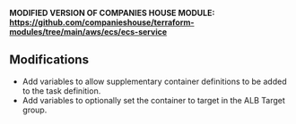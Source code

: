 **MODIFIED VERSION OF COMPANIES HOUSE MODULE:**
**<https://github.com/companieshouse/terraform-modules/tree/main/aws/ecs/ecs-service>**

## Modifications

* Add variables to allow supplementary container definitions to be added to the
  task definition.
* Add variables to optionally set the container to target in the ALB Target
  group.
